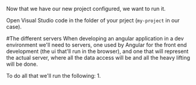 Now that we have our new project configured, we want to run it.

Open Visual Studio code in the folder of your prject (`my-project` in our case).


#The different servers
When developing an angular application in a dev environment we'll need to servers, one used by Angular for the front end development (the ui that'll run in the browser), and one that will represent the actual server, where all the data access will be and all the heavy lifting will be done.

To do all that we'll run the following:
1. 

